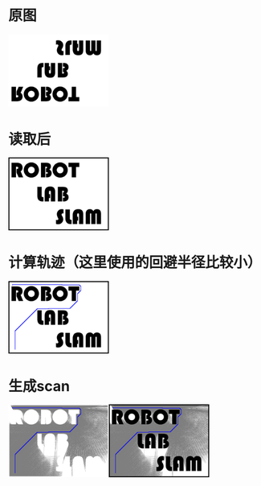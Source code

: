 # 原图

<img src="https://github.com/yaozh16/MySLAMDataGenerater/blob/master/MyDataGenerater/maps/map.bmp" width="200px" />

# 读取后

<img src="https://github.com/yaozh16/MySLAMDataGenerater/blob/master/MyDataGenerater/maps/Reverse.bmp" width="200px" />


# 计算轨迹（这里使用的回避半径比较小）
<img src="https://github.com/yaozh16/MySLAMDataGenerater/blob/master/MyDataGenerater/maps/WithTrajectory.bmp" width="200px" />


# 生成scan
<img src="https://github.com/yaozh16/MySLAMDataGenerater/blob/master/MyDataGenerater/maps/WithAllRange1.bmp" width="200px" /><img src="https://github.com/yaozh16/MySLAMDataGenerater/blob/master/MyDataGenerater/maps/WithAllRange2.bmp" width="200px" />


